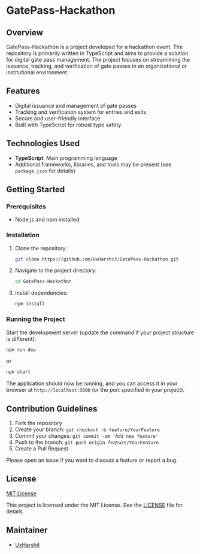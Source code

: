 # GatePass-Hackathon

## Overview

GatePass-Hackathon is a project developed for a hackathon event. The repository is primarily written in TypeScript and aims to provide a solution for digital gate pass management. The project focuses on streamlining the issuance, tracking, and verification of gate passes in an organizational or institutional environment.

## Features

- Digital issuance and management of gate passes
- Tracking and verification system for entries and exits
- Secure and user-friendly interface
- Built with TypeScript for robust type safety

## Technologies Used

- **TypeScript**: Main programming language
- Additional frameworks, libraries, and tools may be present (see `package.json` for details)

## Getting Started

### Prerequisites

- Node.js and npm installed

### Installation

1. Clone the repository:
   ```bash
   git clone https://github.com/UxHarshit/GatePass-Hackathon.git
   ```
2. Navigate to the project directory:
   ```bash
   cd GatePass-Hackathon
   ```
3. Install dependencies:
   ```bash
   npm install
   ```

### Running the Project

Start the development server (update the command if your project structure is different):

```bash
npm run dev
```
or

```bash
npm start
```

The application should now be running, and you can access it in your browser at `http://localhost:3000` (or the port specified in your project).

## Contribution Guidelines

1. Fork the repository
2. Create your branch: `git checkout -b feature/YourFeature`
3. Commit your changes: `git commit -am 'Add new feature'`
4. Push to the branch: `git push origin feature/YourFeature`
5. Create a Pull Request

Please open an issue if you want to discuss a feature or report a bug.

## License

[MIT License](LICENSE)

This project is licensed under the MIT License. See the [LICENSE](LICENSE) file for details.

## Maintainer

- [UxHarshit](https://github.com/UxHarshit)
